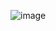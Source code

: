 ![image](https://github.com/lxxzh/MediaEstudante/assets/106619427/4b209da2-4cb3-417a-89a6-c32c68323419)
